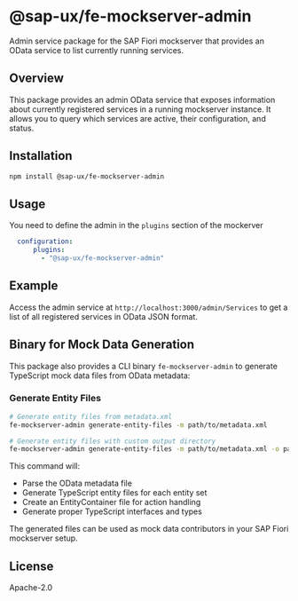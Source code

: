 # @sap-ux/fe-mockserver-admin

Admin service package for the SAP Fiori mockserver that provides an OData service to list currently running services.

## Overview

This package provides an admin OData service that exposes information about currently registered services in a running mockserver instance. It allows you to query which services are active, their configuration, and status.

## Installation

```bash
npm install @sap-ux/fe-mockserver-admin
```

## Usage

You need to define the admin in the `plugins` section of the mockerver

```yaml
  configuration:
      plugins:
        - "@sap-ux/fe-mockserver-admin"
```


## Example

Access the admin service at `http://localhost:3000/admin/Services` to get a list of all registered services in OData JSON format.

## Binary for Mock Data Generation

This package also provides a CLI binary `fe-mockserver-admin` to generate TypeScript mock data files from OData metadata:

### Generate Entity Files

```bash
# Generate entity files from metadata.xml
fe-mockserver-admin generate-entity-files -m path/to/metadata.xml

# Generate entity files with custom output directory
fe-mockserver-admin generate-entity-files -m path/to/metadata.xml -o path/to/output/directory
```

This command will:
- Parse the OData metadata file
- Generate TypeScript entity files for each entity set
- Create an EntityContainer file for action handling
- Generate proper TypeScript interfaces and types

The generated files can be used as mock data contributors in your SAP Fiori mockserver setup.

## License

Apache-2.0